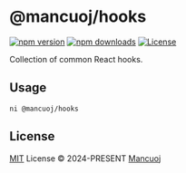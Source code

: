 # @mancuoj/hooks

[![npm version][npm-version-src]][npm-version-href]
[![npm downloads][npm-downloads-src]][npm-downloads-href]
[![License][license-src]][license-href]

Collection of common React hooks.

## Usage

```shell
ni @mancuoj/hooks
```

## License

[MIT](https://github.com/mancuoj/hooks/blob/main/LICENSE) License © 2024-PRESENT [Mancuoj](https://github.com/mancuoj)

<!-- Badges -->
[npm-version-src]: https://img.shields.io/npm/v/@mancuoj/hooks?style=flat&colorA=18181b&colorB=1f6feb
[npm-version-href]: https://npmjs.com/package/@mancuoj/hooks
[npm-downloads-src]: https://img.shields.io/npm/dm/@mancuoj/hooks?style=flat&colorA=18181b&colorB=1f6feb
[npm-downloads-href]: https://npmjs.com/package/@mancuoj/hooks
[license-src]: https://img.shields.io/github/license/mancuoj/hooks.svg?style=flat&colorA=18181b&colorB=1f6feb
[license-href]: https://github.com/mancuoj/hooks/blob/main/LICENSE
